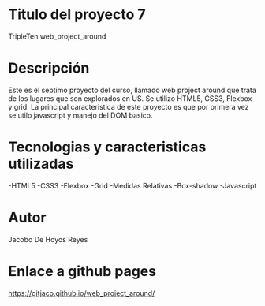# Titulo del proyecto 7

TripleTen web_project_around

# Descripción

Este es el septimo proyecto del curso, llamado web project around
que trata de los lugares que son explorados en US. Se utilizo
HTML5, CSS3, Flexbox y grid. La principal caracteristica de este
proyecto es que por primera vez se utilo javascript y manejo del
DOM basico.

# Tecnologias y caracteristicas utilizadas

-HTML5
-CSS3
-Flexbox
-Grid
-Medidas Relativas
-Box-shadow
-Javascript

# Autor

Jacobo De Hoyos Reyes

# Enlace a github pages

https://gitjaco.github.io/web_project_around/
